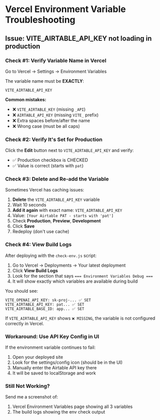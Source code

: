 # Vercel Environment Variable Troubleshooting

## Issue: VITE_AIRTABLE_API_KEY not loading in production

### Check #1: Verify Variable Name in Vercel

Go to Vercel → Settings → Environment Variables

The variable name must be **EXACTLY**:
```
VITE_AIRTABLE_API_KEY
```

**Common mistakes:**
- ❌ `VITE_AIRTABLE_KEY` (missing `_API`)
- ❌ `AIRTABLE_API_KEY` (missing `VITE_` prefix)
- ❌ Extra spaces before/after the name
- ❌ Wrong case (must be all caps)

### Check #2: Verify It's Set for Production

Click the **Edit** button next to `VITE_AIRTABLE_API_KEY` and verify:
- ✅ Production checkbox is CHECKED
- ✅ Value is correct (starts with `pat`)

### Check #3: Delete and Re-add the Variable

Sometimes Vercel has caching issues:

1. **Delete** the `VITE_AIRTABLE_API_KEY` variable
2. Wait 10 seconds
3. **Add it again** with exact name: `VITE_AIRTABLE_API_KEY`
4. Value: `[Your Airtable PAT - starts with 'pat']`
5. Check **Production**, **Preview**, **Development**
6. Click **Save**
7. Redeploy (don't use cache)

### Check #4: View Build Logs

After deploying with the `check-env.js` script:

1. Go to Vercel → Deployments → Your latest deployment
2. Click **View Build Logs**
3. Look for the section that says `=== Environment Variables Debug ===`
4. It will show exactly which variables are available during build

You should see:
```
VITE_OPENAI_API_KEY: sk-proj-... ✅ SET
VITE_AIRTABLE_API_KEY: pat... ✅ SET
VITE_AIRTABLE_BASE_ID: app... ✅ SET
```

If `VITE_AIRTABLE_API_KEY` shows `❌ MISSING`, the variable is not configured correctly in Vercel.

### Workaround: Use API Key Config in UI

If the environment variable continues to fail:

1. Open your deployed site
2. Look for the settings/config icon (should be in the UI)
3. Manually enter the Airtable API key there
4. It will be saved to localStorage and work

### Still Not Working?

Send me a screenshot of:
1. Vercel Environment Variables page showing all 3 variables
2. The build logs showing the env check output
